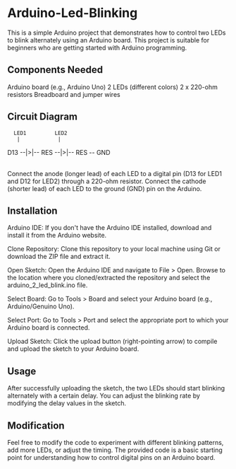 # Arduino-Led-Blinking
This is a simple Arduino project that demonstrates how to control two LEDs to blink alternately using an Arduino board. This project is suitable for beginners who are getting started with Arduino programming.

## Components Needed
Arduino board (e.g., Arduino Uno)
2 LEDs (different colors)
2 x 220-ohm resistors
Breadboard and jumper wires

## Circuit Diagram
      LED1         LED2
       |            |
D13 --|>|-- RES --|>|-- RES -- GND

<br/>
Connect the anode (longer lead) of each LED to a digital pin (D13 for LED1 and D12 for LED2) through a 220-ohm resistor. Connect the cathode (shorter lead) of each LED to the ground (GND) pin on the Arduino.

## Installation
Arduino IDE: If you don't have the Arduino IDE installed, download and install it from the Arduino website.

Clone Repository: Clone this repository to your local machine using Git or download the ZIP file and extract it.

Open Sketch: Open the Arduino IDE and navigate to File > Open. Browse to the location where you cloned/extracted the repository and select the arduino_2_led_blink.ino file.

Select Board: Go to Tools > Board and select your Arduino board (e.g., Arduino/Genuino Uno).

Select Port: Go to Tools > Port and select the appropriate port to which your Arduino board is connected.

Upload Sketch: Click the upload button (right-pointing arrow) to compile and upload the sketch to your Arduino board.

## Usage
After successfully uploading the sketch, the two LEDs should start blinking alternately with a certain delay. You can adjust the blinking rate by modifying the delay values in the sketch.

## Modification
Feel free to modify the code to experiment with different blinking patterns, add more LEDs, or adjust the timing. The provided code is a basic starting point for understanding how to control digital pins on an Arduino board.
